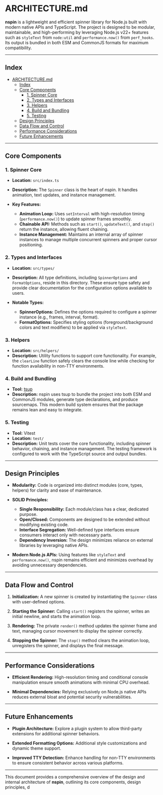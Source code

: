 # ARCHITECTURE.md

**nspin** is a lightweight and efficient spinner library for Node.js built with modern native APIs and TypeScript. The project is designed to be modular, maintainable, and high-performing by leveraging Node.js v22+ features such as `styleText` from `node:util` and `performance.now()` from `perf_hooks`. Its output is bundled in both ESM and CommonJS formats for maximum compatibility.

---

## Index

- [ARCHITECTURE.md](#architecturemd)
  - [Index](#index)
  - [Core Components](#core-components)
    - [1. Spinner Core](#1-spinner-core)
    - [2. Types and Interfaces](#2-types-and-interfaces)
    - [3. Helpers](#3-helpers)
    - [4. Build and Bundling](#4-build-and-bundling)
    - [5. Testing](#5-testing)
  - [Design Principles](#design-principles)
  - [Data Flow and Control](#data-flow-and-control)
  - [Performance Considerations](#performance-considerations)
  - [Future Enhancements](#future-enhancements)

---

## Core Components

### 1. Spinner Core

- **Location:** `src/index.ts`
- **Description:**
  The `Spinner` class is the heart of nspin. It handles animation, text updates, and instance management.

- **Key Features:**
  - **Animation Loop:** Uses `setInterval` with high-resolution timing (`performance.now()`) to update spinner frames smoothly.
  - **Chainable API:** Methods such as `start()`, `updateText()`, and `stop()` return the instance, allowing fluent chaining.
  - **Instance Management:** Maintains an internal array of spinner instances to manage multiple concurrent spinners and proper cursor positioning.

### 2. Types and Interfaces

- **Location:** `src/types/`
- **Description:**
  All type definitions, including `SpinnerOptions` and `FormatOptions`, reside in this directory. These ensure type safety and provide clear documentation for the configuration options available to users.

- **Notable Types:**
  - **SpinnerOptions:** Defines the options required to configure a spinner instance (e.g., frames, interval, format).
  - **FormatOptions:** Specifies styling options (foreground/background colors and text modifiers) to be applied via `styleText`.

### 3. Helpers

- **Location:** `src/helpers/`
- **Description:**
  Utility functions to support core functionality. For example, the `clearLine` function safely clears the console line while checking for function availability in non-TTY environments.

### 4. Build and Bundling

- **Tool:** [tsup](https://tsup.egoist.dev/)
- **Description:**
  nspin uses tsup to bundle the project into both ESM and CommonJS modules, generate type declarations, and produce sourcemaps. This modern build system ensures that the package remains lean and easy to integrate.

### 5. Testing

- **Tool:** Vitest
- **Location:** `test/`
- **Description:**
  Unit tests cover the core functionality, including spinner behavior, chaining, and instance management. The testing framework is configured to work with the TypeScript source and output bundles.

---

## Design Principles

- **Modularity:**
  Code is organized into distinct modules (core, types, helpers) for clarity and ease of maintenance.

- **SOLID Principles:**

  - **Single Responsibility:** Each module/class has a clear, dedicated purpose.
  - **Open/Closed:** Components are designed to be extended without modifying existing code.
  - **Interface Segregation:** Well-defined type interfaces ensure consumers interact only with necessary parts.
  - **Dependency Inversion:** The design minimizes reliance on external libraries by leveraging native APIs.

- **Modern Node.js APIs:**
  Using features like `styleText` and `performance.now()`, nspin remains efficient and minimizes overhead by avoiding unnecessary dependencies.

---

## Data Flow and Control

1. **Initialization:**
   A new spinner is created by instantiating the `Spinner` class with user-defined options.

2. **Starting the Spinner:**
   Calling `start()` registers the spinner, writes an initial newline, and starts the animation loop.

3. **Rendering:**
   The private `render()` method updates the spinner frame and text, managing cursor movement to display the spinner correctly.

4. **Stopping the Spinner:**
   The `stop()` method clears the animation loop, unregisters the spinner, and displays the final message.

---

## Performance Considerations

- **Efficient Rendering:**
  High-resolution timing and conditional console manipulation ensure smooth animations with minimal CPU overhead.

- **Minimal Dependencies:**
  Relying exclusively on Node.js native APIs reduces external bloat and potential security vulnerabilities.

---

## Future Enhancements

- **Plugin Architecture:**
  Explore a plugin system to allow third-party extensions for additional spinner behaviors.

- **Extended Formatting Options:**
  Additional style customizations and dynamic theme support.

- **Improved TTY Detection:**
  Enhance handling for non-TTY environments to ensure consistent behavior across various platforms.

---

This document provides a comprehensive overview of the design and internal architecture of **nspin**, outlining its core components, design principles, d
